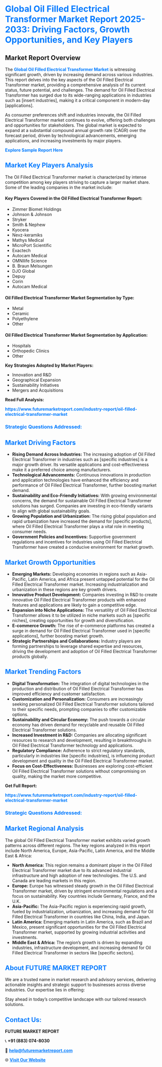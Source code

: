 <h1 style="color: #007BFF;">Global Oil Filled Electrical Transformer Market Report 2025-2033: Driving Factors, Growth Opportunities, and Key Players</h1>

<section id="overview">
<h2>Market Report Overview</h2>
<p>The <a href="https://www.futuremarketreport.com/industry-report/oil-filled-electrical-transformer-market" style="color: #007BFF; text-decoration: none;"><strong>Global Oil Filled Electrical Transformer Market</strong></a> is witnessing significant growth, driven by increasing demand across various industries. This report delves into the key aspects of the Oil Filled Electrical Transformer market, providing a comprehensive analysis of its current status, future potential, and challenges. The demand for Oil Filled Electrical Transformer has surged due to its wide-ranging applications in industries such as [insert industries], making it a critical component in modern-day [applications].</p>
<p>As consumer preferences shift and industries innovate, the Oil Filled Electrical Transformer market continues to evolve, offering both challenges and opportunities for stakeholders. The global market is expected to expand at a substantial compound annual growth rate (CAGR) over the forecast period, driven by technological advancements, emerging applications, and increasing investments by major players.</p>
</section>

<section id="overview">
<p><a href="https://www.futuremarketreport.com/request-sample/reportId=33565" style="color: #007BFF; text-decoration: none;"><strong>Explore Sample Report Here</strong></a></p>
</section>

<section id="key-players">
<h2 style="color: #007BFF;">Market Key Players Analysis</h2>
<p>The Oil Filled Electrical Transformer market is characterized by intense competition among key players striving to capture a larger market share. Some of the leading companies in the market include:</p>
<h4>Key Players Covered in the Oil Filled Electrical Transformer Report:</h4>
<ul><li>Zimmer Biomet Holdings</li><li>Johnson &amp; Johnson</li><li>Stryker</li><li>Smith &amp; Nephew</li><li>Kyocera</li><li>Nevz-keramiks</li><li>Mathys Medical</li><li>MicroPort Scientific</li><li>Exactech</li><li>Autocam Medical</li><li>OMNIlife Science</li><li>B. Braun Melsungen</li><li>DJO Global</li><li>Depuy</li><li>Corin</li><li>Autocam Medical</li></ul>
<h4>Oil Filled Electrical Transformer Market Segmentation by Type:</h4>
<ul><li>Metal</li><li>Ceramic</li><li>Polyethylene</li><li>Other</li></ul>

<h4>Oil Filled Electrical Transformer Market Segmentation by Application:</h4>
<ul><li>Hospitals</li><li>Orthopedic Clinics</li><li>Other</li></ul>
<p><strong>Key Strategies Adopted by Market Players:</strong></p>
<ul>
<li>Innovation and R&D</li>
<li>Geographical Expansion</li>
<li>Sustainability Initiatives</li>
<li>Mergers and Acquisitions</li>
</ul>
</section>

<section>
<p><strong>Read Full Analysis: </strong></p><a href="https://www.futuremarketreport.com/industry-report/oil-filled-electrical-transformer-market" style="color: #007BFF; text-decoration: none;"><strong>https://www.futuremarketreport.com/industry-report/oil-filled-electrical-transformer-market</strong></a>
<h3 style="color: #007BFF;">Strategic Questions Addressed:</h3>
</section>

<section id="driving-factors">
<h2 style="color: #007BFF;">Market Driving Factors</h2>
<ul>
<li><strong>Rising Demand Across Industries:</strong> The increasing adoption of Oil Filled Electrical Transformer in industries such as [specific industries] is a major growth driver. Its versatile applications and cost-effectiveness make it a preferred choice among manufacturers.</li>
<li><strong>Technological Advancements:</strong> Continuous innovations in production and application technologies have enhanced the efficiency and performance of Oil Filled Electrical Transformer, further boosting market demand.</li>
<li><strong>Sustainability and Eco-Friendly Initiatives:</strong> With growing environmental concerns, the demand for sustainable Oil Filled Electrical Transformer solutions has surged. Companies are investing in eco-friendly variants to align with global sustainability goals.</li>
<li><strong>Growing Population and Urbanization:</strong> The rising global population and rapid urbanization have increased the demand for [specific products], where Oil Filled Electrical Transformer plays a vital role in meeting consumer needs.</li>
<li><strong>Government Policies and Incentives:</strong> Supportive government regulations and incentives for industries using Oil Filled Electrical Transformer have created a conducive environment for market growth.</li>
</ul>
</section>

<section id="growth-opportunities">
<h2 style="color: #007BFF;">Market Growth Opportunities</h2>
<ul>
<li><strong>Emerging Markets:</strong> Developing economies in regions such as Asia-Pacific, Latin America, and Africa present untapped potential for the Oil Filled Electrical Transformer market. Increasing industrialization and urbanization in these regions are key growth drivers.</li>
<li><strong>Innovative Product Development:</strong> Companies investing in R&D to create innovative Oil Filled Electrical Transformer products with enhanced features and applications are likely to gain a competitive edge.</li>
<li><strong>Expansion into Niche Applications:</strong> The versatility of Oil Filled Electrical Transformer allows it to be utilized in niche markets such as [specific niches], creating opportunities for growth and diversification.</li>
<li><strong>E-commerce Growth:</strong> The rise of e-commerce platforms has created a surge in demand for Oil Filled Electrical Transformer used in [specific applications], further boosting market growth.</li>
<li><strong>Strategic Partnerships and Collaborations:</strong> Industry players are forming partnerships to leverage shared expertise and resources, driving the development and adoption of Oil Filled Electrical Transformer products globally.</li>
</ul>
</section>

<section id="trending-factors">
<h2 style="color: #007BFF;">Market Trending Factors</h2>
<ul>
<li><strong>Digital Transformation:</strong> The integration of digital technologies in the production and distribution of Oil Filled Electrical Transformer has improved efficiency and customer satisfaction.</li>
<li><strong>Customization and Personalization:</strong> Consumers are increasingly seeking personalized Oil Filled Electrical Transformer solutions tailored to their specific needs, prompting companies to offer customizable options.</li>
<li><strong>Sustainability and Circular Economy:</strong> The push towards a circular economy has driven demand for recyclable and reusable Oil Filled Electrical Transformer solutions.</li>
<li><strong>Increased Investment in R&D:</strong> Companies are allocating significant resources to research and development, resulting in breakthroughs in Oil Filled Electrical Transformer technology and applications.</li>
<li><strong>Regulatory Compliance:</strong> Adherence to strict regulatory standards, particularly in industries like [specific industries], is influencing product development and quality in the Oil Filled Electrical Transformer market.</li>
<li><strong>Focus on Cost-Effectiveness:</strong> Businesses are exploring cost-efficient Oil Filled Electrical Transformer solutions without compromising on quality, making the market more competitive.</li>
</ul>
</section>

<section>
<p><strong>Get Full Report: </strong></p><a href="https://www.futuremarketreport.com/industry-report/oil-filled-electrical-transformer-market" style="color: #007BFF; text-decoration: none;"><strong>https://www.futuremarketreport.com/industry-report/oil-filled-electrical-transformer-market</strong></a>
<h3 style="color: #007BFF;">Strategic Questions Addressed:</h3>
</section>


<section id="regional-analysis">
<h2 style="color: #007BFF;">Market Regional Analysis</h2>
<p>The global Oil Filled Electrical Transformer market exhibits varied growth patterns across different regions. The key regions analyzed in this report include North America, Europe, Asia-Pacific, Latin America, and the Middle East & Africa:</p>
<ul>
<li><strong>North America:</strong> This region remains a dominant player in the Oil Filled Electrical Transformer market due to its advanced industrial infrastructure and high adoption of new technologies. The U.S. and Canada are leading markets in this region.</li>
<li><strong>Europe:</strong> Europe has witnessed steady growth in the Oil Filled Electrical Transformer market, driven by stringent environmental regulations and a focus on sustainability. Key countries include Germany, France, and the U.K.</li>
<li><strong>Asia-Pacific:</strong> The Asia-Pacific region is experiencing rapid growth, fueled by industrialization, urbanization, and increasing demand for Oil Filled Electrical Transformer in countries like China, India, and Japan.</li>
<li><strong>Latin America:</strong> Emerging markets in Latin America, such as Brazil and Mexico, present significant opportunities for the Oil Filled Electrical Transformer market, supported by growing industrial activities and investments.</li>
<li><strong>Middle East & Africa:</strong> The region’s growth is driven by expanding industries, infrastructure development, and increasing demand for Oil Filled Electrical Transformer in sectors like [specific sectors].</li>
</ul>
</section>

<footer>
<h2 style="color: #007BFF;">About FUTURE MARKET REPORT</h2>
<p>We are a trusted name in market research and advisory services, delivering actionable insights and strategic support to businesses across diverse industries. Our expertise lies in offering:</p>

<p>Stay ahead in today’s competitive landscape with our tailored research solutions.</p>

<h2 style="color: #007BFF;">Contact Us:</h2>
<p><strong>FUTURE MARKET REPORT</strong></p>
<p>📞 <strong>+91 (883) 074-8030</strong></p>
<p>📧 <strong><a href="mailto:help@futuremarketreport.com" style="color: #007BFF;">help@futuremarketreport.com</a></strong></p>
<p>🌐 <strong><a href="https://www.futuremarketreport.com/" style="color: #007BFF;">Visit Our Website</a></strong></p>
</footer>